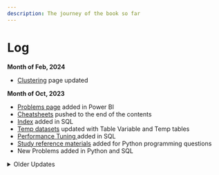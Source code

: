 ```yaml
---
description: The journey of the book so far
---
```


# Log

**Month of Feb, 2024**

* [Clustering](algorithms/clustering.md) page updated

**Month of Oct, 2023**

* [Problems page](business-intelligence/power-bi/problems.md) added in Power BI
* [Cheatsheets](broken-reference) pushed to the end of the contents
* [Index](sql/index.md) added in SQL
* [Temp datasets](sql/temporary-datasets.md) updated with Table Variable and Temp tables
* [Performance Tuning ](sql/performance-tuning.md)added in SQL
* [Study reference materials](python/basics.md) added for Python programming questions
* New Problems added in Python and SQL

<details>

<summary>Older Updates</summary>

**Month of Sep, 2023**

* [Windows Function](sql/windows-functions.md) updated.
* [A/B test page](statistics/a-b-test.md) (WIP) added.
* SVR and OLS added in [Regression page](algorithms/regression.md).
* [Classification metrics](algorithms/classification.md#metrics) updated with use cases.
* Optimizers and Optimization Criterion updated in [Algorithm overview page](broken-reference).
* [Model Building Overview](model-building/overview.md) page added.
* [Naive Bayes](algorithms/classification.md#naive-bayes-algorithm) added in classification.
* Many new SQL and Python problems added.
* [Confidence Interval](statistics/central-limit-theorem.md#what\_is\_confidence\_interval) added in Central Limit Theorem.
* Coding [Algorithms from scratch](python/algorithms-from-scratch/) added in Python.
* [Common hypothesis tests](statistics/hypothesis-testing.md) added.
* [Neural Network](broken-reference) section updated

**Month of August, 2023**

* Vector Database added in the LLM section.
* Categorical Encoding added in the data section.
* Probability Distribution cheat sheet added.
* Algorithm overview page updated.
* Bias Variance tradeoff updated.
* Linear Regression page updated.
* LLM Section updated to Generative AI.
* Clustering (WIP) section added.
* QUALIFY added in Windows functions page.
* We are now on [Instagram](https://www.instagram.com/thedatascienceinterviewbook/) , [TikTok](https://www.tiktok.com/@the.ds.interview?\_t=8f1vEGiHYYk&\_r=1) and [YouTube](https://youtube.com/@thedatascienceinterviewboo7076), <mark style="color:red;">please do follow</mark> <mark style="color:red;">we will start uploading content soon.</mark>
* Python in Excel Page added.
* Many Python Questions added.
* Transformer page added.

**Month of May, 2023**

* Have enabled GitBook's Lens feature in search, which allow users to ask a question and get answers back from the content of the book itself. This is an experimental feature and supported by OpenAI. Please note this is experimental and can be changed or removed at any moment.
* Work on Power BI section started under the Business Intelligence section.
* Dark mode and Light mode toggle enabled.

**Month of January, 2023**

* R Basics cheat sheet added
* Python Theoretical Question section updated
* Mathematical Motivation Page added

**Month of November, 2022**

* Group vs Window added
* Git added in the new ML Ops section
* Platform migration for the book
* Cheat Sheet section added
* ⚠️ Sign beside pages indicate that work is pending on those
* Added questions to Bias/Variance
* Python Theoretical section added --> TBA in BOOK

**Month of October, 2022**

* More questions added to the Time Series Section
* Bias/Variance Tradeoff added
* Ensemble learning section updated in Decision Tree
* MAP vs MLE added in Probability Basics
* Basic Overview page added in the Algorithm section

**Month of September, 2022**

* As per suggestions by users PDF of the book as been made available as a paid extra. It can be purchased from [here](https://www.buymeacoffee.com/dearc/e/88363)
* Big O notation section added
* Anamoly detection and Time Series section extensively updated
* Probability `[FACEBOOK] N Dice`, `[SPOTIFY] MLE of Uniform Distribution`,`Bernoulli trial generator` problem solution updated
* Business Scenarios section updated

**Month of August, 2022**

* Behavioral - Management section added
* New interview questions added

**Month of July, 2022**

* Data sampling section added under data

**Month of June, 2022**

* We are back post break, keep checking for new content
* Machine Learning Framework section added and TensorFlow moved into it
* PyCaret added to Machine Learning Framework section

**Month of March, 2022**

* Hyperparameter optimization section completed
* Had an extremely busy last few weeks and the next few months are going to be packed too
* Story Telling section added
* Quick guide to Visualization added

**Month of February, 2022**

* Added problems in Python, SQL, Probability
* Excel section updated
* Data section has been moved into a new and broader section called Model Building
* To keep the table of contents clean collapsible headers used in Model Building section
* Hyperparameter optimization section added

**Month of January, 2022**

* Neural Network section added
* Added new problems in the Probability section
* Added cartoons in a few sections
* Outlier section added

**Month of December, 2021**

* NLP section updated
* Got our first bug reported by a reader 😍

**Month of November, 2021**

* NLP section updated
* Missing values section added
* Formatting changes in the Statistics section
* Took some break, was obsessively working on this 😌
* New section - Tree based approaches, Industry application added
* Decided to make this page a little more interesting
* Launched our LinkedIn page do [![Follow LinkedIn](https://img.shields.io/badge/Follow-LinkedIn-0077B5?style=flat-square\&logo=appveyor.svg)](https://www.linkedin.com/company/the-data-science-interview-book/?lipi=urn%3Ali%3Apage%3Ad\_flagship3\_feed%3BeglbXB3xT0mopZBzReqMEQ%3D%3D), have some interesting plans for it in near future
* Added support for dark theme, 🤯 had to remove it as it was breaking a lot of other stuff. Will wait for official support
* Added new problems in Probability, Python, Regression, SQL
* Added Temporary Datasets and Time page in SQL covering CTEs
* Regression section extensively updated

**Month of October, 2021**

* Major updates to the SQL section
* TensorFlow, Excel, Data Sections added
* Added new problems in Probability, Python, SQL, Business Case
* Cleaned up the formatting issues
* Added this change log section
* Added Generative VS Discriminative Models section
* Completed Hypothesis Testing

</details>
